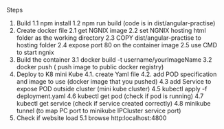 

Steps 
1. Build 
    1.1 npm install 
    1.2 npm run build  (code is in dist/angular-practise)
2. Create docker file 
    2.1 get NGNIX image 
    2.2 set NGNIX hosting html folder as the working directory
    2.3 COPY dist/angular-practise to hosting folder
    2.4 expose port 80 on the container image
    2.5 use CMD to start ngnix 
3. Build the container 
    3.1 docker build -t username/yourImageName
    3.2 docker push    ( push image to public docker registry)
4. Deploy to K8 mini Kube
    4.1. create Yaml file
    4.2. add POD specification and image to use (docker image that you pushed)
    4.3  add Service to expose POD outside cluster (mini kube cluster)
    4.5 kubectl apply -f deployment.yaml
    4.6 kubectl get pod  (check if pod is running)
    4.7 kubectl get service (check if service created correctly)
    4.8 minikube tunnel  (to map PC port to minikube IPCluster service port)
5. Check if website load 
    5.1 browse http:localhost:4800

